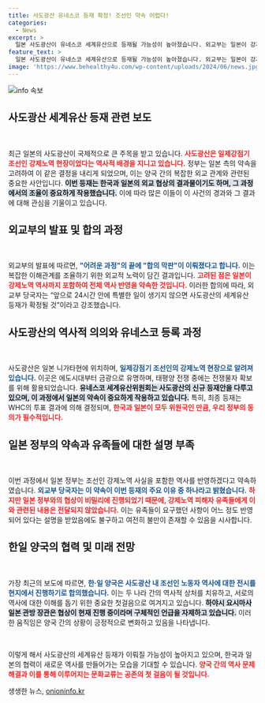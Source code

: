 ```yaml
---
title: 사도광산 유네스코 등재 확정! 조선인 약속 어렵다!
categories:
  - News
excerpt: >
  일본 사도광산이 유네스코 세계유산으로 등재될 가능성이 높아졌습니다. 외교부는 일본이 강제노역 역사를 반영하겠다는 약속에 따라 동의했으며, 최종 결정은 내일 확정될 예정입니다.
feature_text: >
  일본 사도광산이 유네스코 세계유산으로 등재될 가능성이 높아졌습니다. 외교부는 일본이 강제노역 역사를 반영하겠다는 약속에 따라 동의했으며, 최종 결정은 내일 확정될 예정입니다.
image: 'https://www.behealthy4u.com/wp-content/uploads/2024/06/news.jpg'
---
```


<p><img src="https://www.behealthy4u.com/wp-content/uploads/2024/06/news.jpg" alt="info 속보" /></p>

<h2 data-ke-size="size26">사도광산 세계유산 등재 관련 보도</h2>

<p data-ke-size="size16">&nbsp;</p>  

<p>최근 일본의 사도광산이 국제적으로 큰 주목을 받고 있습니다. <b><span style="color: #ee2323;">사도광산은 일제강점기 조선인 강제노역 현장이었다는 역사적 배경을 지니고 있습니다.</span></b> 정부는 일본 측의 약속을 고려하여 이 같은 결정을 내리게 되었으며, 이는 양국 간의 복잡한 외교 관계와 관련된 중요한 사안입니다. <b><span style="background-color: #21538527;">이번 등재는 한국과 일본의 외교 협상의 결과물이기도 하며, 그 과정에서의 조율이 중요하게 작용했습니다.</span></b> 이에 따라 많은 이들이 이 사건의 경과와 그 결과에 대해 관심을 기울이고 있습니다.</p>

<h2 data-ke-size="size26">외교부의 발표 및 합의 과정</h2>

<p data-ke-size="size16">&nbsp;</p>  

<p>외교부의 발표에 따르면, <b><span style="color: #1a5490;">"어려운 과정"의 끝에 "합의 막판"이 이뤄졌다고 합니다.</span></b> 이는 복잡한 이해관계를 조율하기 위한 외교적 노력이 담긴 결과입니다. <b><span style="color: #ee2323;">고려된 점은 일본이 강제노역 역사까지 포함하여 전체 역사 반영을 약속한 것입니다.</span></b> 이러한 합의에 따라, 외교부 당국자는 “앞으로 24시간 안에 특별한 일이 생기지 않으면 사도광산의 세계유산 등재가 확정될 것”이라고 강조했습니다. </p>

<h2 data-ke-size="size26">사도광산의 역사적 의의와 유네스코 등록 과정</h2>

<p data-ke-size="size16">&nbsp;</p>  

<p>사도광산은 일본 니가타현에 위치하며, <b><span style="color: #1a5490;">일제강점기 조선인의 강제노역 현장으로 알려져 있습니다.</span></b> 이곳은 에도시대부터 금광으로 유명하며, 태평양 전쟁 중에는 전쟁물자 확보를 위해 활용되었습니다. <b><span style="background-color: #21538527;">유네스코 세계유산위원회는 사도광산의 신규 등재안을 다루고 있으며, 이 과정에서 일본의 약속이 중요하게 작용하고 있습니다.</span></b> 특히, 최종 등재는 WHC의 투표 결과에 의해 결정되며, <b><span style="color: #ee2323;">한국과 일본이 모두 위원국인 만큼, 우리 정부의 동의가 필수적입니다.</span></b> </p>

<h2 data-ke-size="size26">일본 정부의 약속과 유족들에 대한 설명 부족</h2>

<p data-ke-size="size16">&nbsp;</p>  

<p>이번 과정에서 일본 정부는 조선인 강제노역 사실을 포함한 역사를 반영하겠다고 약속하였습니다. <b><span style="color: #1a5490;">외교부 당국자는 이 약속이 이번 등재의 주요 이유 중 하나라고 밝혔습니다.</span></b> <b><span style="color: #ee2323;">하지만 일본 정부와의 협상이 비밀리에 진행되었기 때문에, 강제노역 피해자 유족들에게 이와 관련된 내용은 전달되지 않았습니다.</span></b> 이는 유족들이 요구했던 사항이 어느 정도 반영되어 있다는 설명을 받았음에도 불구하고 여전히 불만이 존재할 수 있음을 시사합니다.</p>

<h2 data-ke-size="size26">한일 양국의 협력 및 미래 전망</h2>

<p data-ke-size="size16">&nbsp;</p>  

<p>가장 최근의 보도에 따르면, <b><span style="color: #1a5490;">한·일 양국은 사도광산 내 조선인 노동자 역사에 대한 전시를 현지에서 진행하기로 합의했습니다.</span></b> 이는 두 나라 간의 역사적 상처를 치유하고, 서로의 역사에 대한 이해를 돕기 위한 중요한 첫걸음으로 여겨지고 있습니다. <b><span style="background-color: #21538527;">하야시 요시마사 일본 관방 장관은 협상이 현재 진행 중이라며 구체적인 언급을 자제하고 있습니다.</span></b> 이러한 움직임은 양국 간의 상황이 긍정적으로 변화하고 있음을 나타냅니다.</p>

<p data-ke-size="size16">&nbsp;</p>  

<p>이렇게 해서 사도광산의 세계유산 등재가 이뤄질 가능성이 높아지고 있으며, 한국과 일본의 협력이 새로운 역사를 만들어가는 모습을 기대할 수 있습니다. <b><span style="color: #ee2323;">양국 간의 역사 문제 해결과 이를 통해 이루어지는 문화교류는 공존의 첫 걸음이 될 것입니다.</span></b></p>
생생한 뉴스, <a href="https://onioninfo.kr" rel="dofollow">onioninfo.kr</a>


